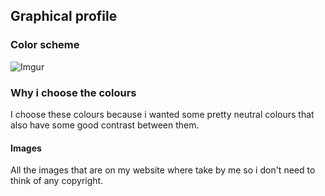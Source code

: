 ## Graphical profile
### Color scheme

![Imgur](https://i.imgur.com/D3SQWDj.jpg)

### Why i choose the colours
I choose these colours because i wanted some pretty neutral colours that also have some good contrast between them.

#### Images
All the images that are on my website where take by me so i don't need to think of any copyright.
